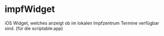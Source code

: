 # impfWidget
iOS Widget, welches anzeigt ob im lokalen Impfzentrum Termine verfügbar sind. (für die scriptable.app) 
